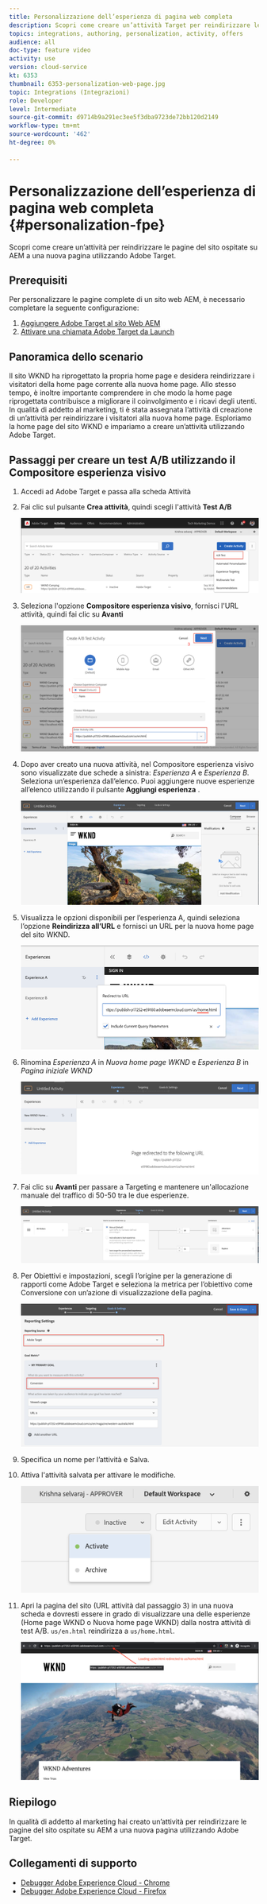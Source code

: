 ```yaml
---
title: Personalizzazione dell’esperienza di pagina web completa
description: Scopri come creare un’attività Target per reindirizzare le pagine del sito web AEM a nuove pagine utilizzando Adobe Target.
topics: integrations, authoring, personalization, activity, offers
audience: all
doc-type: feature video
activity: use
version: cloud-service
kt: 6353
thumbnail: 6353-personalization-web-page.jpg
topic: Integrations (Integrazioni)
role: Developer
level: Intermediate
source-git-commit: d9714b9a291ec3ee5f3dba9723de72bb120d2149
workflow-type: tm+mt
source-wordcount: '462'
ht-degree: 0%

---
```



# Personalizzazione dell’esperienza di pagina web completa {#personalization-fpe}

Scopri come creare un’attività per reindirizzare le pagine del sito ospitate su AEM a una nuova pagina utilizzando Adobe Target.

## Prerequisiti

Per personalizzare le pagine complete di un sito web AEM, è necessario completare la seguente configurazione:

1. [Aggiungere Adobe Target al sito Web AEM](./add-target-launch-extension.md)
1. [Attivare una chiamata Adobe Target da Launch](./load-and-fire-target.md)

## Panoramica dello scenario

Il sito WKND ha riprogettato la propria home page e desidera reindirizzare i visitatori della home page corrente alla nuova home page. Allo stesso tempo, è inoltre importante comprendere in che modo la home page riprogettata contribuisce a migliorare il coinvolgimento e i ricavi degli utenti. In qualità di addetto al marketing, ti è stata assegnata l’attività di creazione di un’attività per reindirizzare i visitatori alla nuova home page. Esploriamo la home page del sito WKND e impariamo a creare un’attività utilizzando Adobe Target.

## Passaggi per creare un test A/B utilizzando il Compositore esperienza visivo

1. Accedi ad Adobe Target e passa alla scheda Attività
1. Fai clic sul pulsante **Crea attività**, quindi scegli l&#39;attività **Test A/B**

   ![Attività A/B](assets/ab-target-activity.png)

1. Seleziona l&#39;opzione **Compositore esperienza visivo**, fornisci l&#39;URL attività, quindi fai clic su **Avanti**

   ![URL attività](assets/ab-test-url.png)

1. Dopo aver creato una nuova attività, nel Compositore esperienza visivo sono visualizzate due schede a sinistra: *Esperienza A* e *Esperienza B*. Seleziona un’esperienza dall’elenco. Puoi aggiungere nuove esperienze all’elenco utilizzando il pulsante **Aggiungi esperienza** .

   ![Opzioni esperienza](assets/experience-options.png)

1. Visualizza le opzioni disponibili per l’esperienza A, quindi seleziona l’opzione **Reindirizza all’URL** e fornisci un URL per la nuova home page del sito WKND.

   ![URL di reindirizzamento](assets/redirect-url.png)

1. Rinomina *Esperienza A* in *Nuova home page WKND* e *Esperienza B* in *Pagina iniziale WKND*

   ![Avventure](assets/new-experiences.png)

1. Fai clic su **Avanti** per passare a Targeting e mantenere un&#39;allocazione manuale del traffico di 50-50 tra le due esperienze.

   ![Impostazione destinazione](assets/targeting.png)

1. Per Obiettivi e impostazioni, scegli l’origine per la generazione di rapporti come Adobe Target e seleziona la metrica per l’obiettivo come Conversione con un’azione di visualizzazione della pagina.

   ![Obiettivi](assets/goals.png)

1. Specifica un nome per l’attività e Salva.
1. Attiva l&#39;attività salvata per attivare le modifiche.

   ![Obiettivi](assets/activate.png)

1. Apri la pagina del sito (URL attività dal passaggio 3) in una nuova scheda e dovresti essere in grado di visualizzare una delle esperienze (Home page WKND o Nuova home page WKND) dalla nostra attività di test A/B. `us/en.html` reindirizza a  `us/home.html`.

   ![Obiettivi](assets/redirect-test.png)

## Riepilogo

In qualità di addetto al marketing hai creato un’attività per reindirizzare le pagine del sito ospitate su AEM a una nuova pagina utilizzando Adobe Target.

## Collegamenti di supporto

* [Debugger Adobe Experience Cloud - Chrome](https://chrome.google.com/webstore/detail/adobe-experience-cloud-de/ocdmogmohccmeicdhlhhgepeaijenapj)
* [Debugger Adobe Experience Cloud - Firefox](https://addons.mozilla.org/en-US/firefox/addon/adobe-experience-platform-dbg/)

